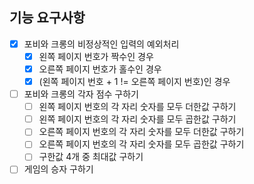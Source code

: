 ## 기능 요구사항

- [x] 포비와 크롱의 비정상적인 입력의 예외처리
    - [x] 왼쪽 페이지 번호가 짝수인 경우
    - [x] 오른쪽 페이지 번호가 홀수인 경우
    - [x] (왼쪽 페이지 번호 + 1 != 오른쪽 페이지 번호)인 경우
- [ ] 포비와 크롱의 각자 점수 구하기
    - [ ] 왼쪽 페이지 번호의 각 자리 숫자를 모두 더한값 구하기
    - [ ] 왼쪽 페이지 번호의 각 자리 숫자를 모두 곱한값 구하기
    - [ ] 오른쪽 페이지 번호의 각 자리 숫자를 모두 더한값 구하기
    - [ ] 오른쪽 페이지 번호의 각 자리 숫자를 모두 곱한값 구하기
    - [ ] 구한값 4개 중 최대값 구하기
- [ ] 게임의 승자 구하기